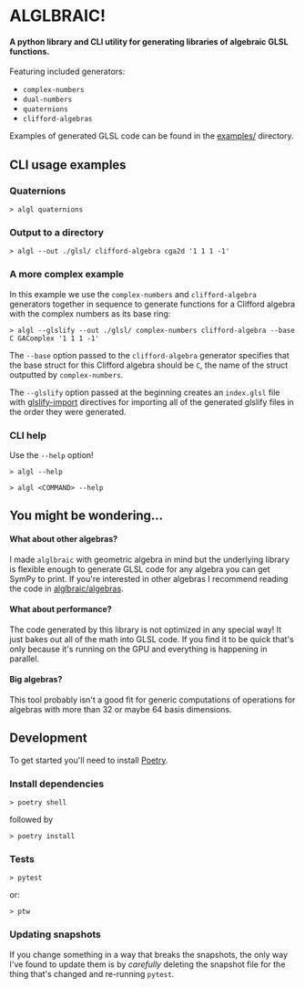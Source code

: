 # ALGLBRAIC!
#### A python library and CLI utility for generating libraries of algebraic GLSL functions.

Featuring included generators:
- `complex-numbers`
- `dual-numbers`
- `quaternions`
- `clifford-algebras`

Examples of generated GLSL code can be found in the [examples/](examples/) directory.

## CLI usage examples

### Quaternions
```console
> algl quaternions
```

### Output to a directory
```console
> algl --out ./glsl/ clifford-algebra cga2d '1 1 1 -1'
```

### A more complex example
In this example we use the `complex-numbers` and `clifford-algebra` generators together
in sequence to generate functions for a Clifford algebra with the complex numbers as its
base ring:
```console
> algl --glslify --out ./glsl/ complex-numbers clifford-algebra --base C GAComplex '1 1 1 -1'
```

The `--base` option passed to the `clifford-algebra` generator specifies that the base struct
for this Clifford algebra should be `C`, the name of the struct outputted by `complex-numbers`.

The `--glslify` option passed at the beginning creates an `index.glsl` file with
[glslify-import](https://github.com/glslify/glslify-import) directives for importing all of the
generated glslify files in the order they were generated.

### CLI help
Use the `--help` option!
```console
> algl --help
```

```console
> algl <COMMAND> --help
```

## You might be wondering...
#### What about other algebras?
I made `alglbraic` with geometric algebra in mind but the underlying library is flexible
enough to generate GLSL code for any algebra you can get SymPy to print. If you're
interested in other algebras I recommend reading the code in [alglbraic/algebras](alglbraic/algebras).

#### What about performance?
The code generated by this library is not optimized in any special way!  It just bakes
out all of the math into GLSL code. If you find it to be quick that's only because it's
running on the GPU and everything is happening in parallel.

#### Big algebras?
This tool probably isn't a good fit for generic computations of operations for algebras
with more than 32 or maybe 64 basis dimensions.

## Development
To get started you'll need to install [Poetry](https://python-poetry.org/docs/#installation).

### Install dependencies
```console
> poetry shell
```
followed by
```console
> poetry install
```

### Tests
```console
> pytest
```
or:
```console
> ptw
```

### Updating snapshots
If you change something in a way that breaks the snapshots, the only way I've found to update them
is by _carefully_ deleting the snapshot file for the thing that's changed and re-running `pytest`.


